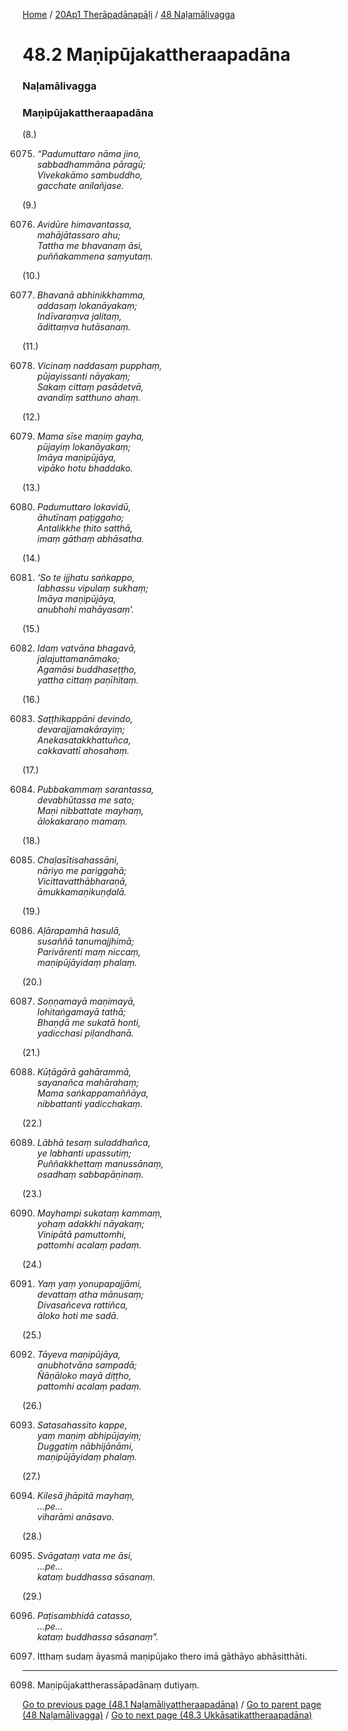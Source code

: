 
[Home](/) / [20Ap1 Therāpadānapāḷi](/tipitaka/20Ap1.md) / [48 Naḷamālivagga](/tipitaka/20Ap1/48.md)

# 48.2 Maṇipūjakattheraapadāna

### Naḷamālivagga

### Maṇipūjakattheraapadāna

(8.)

6075. _“Padumuttaro nāma jino,_  
_sabbadhammāna pāragū;_  
_Vivekakāmo sambuddho,_  
_gacchate anilañjase._  


(9.)

6076. _Avidūre himavantassa,_  
_mahājātassaro ahu;_  
_Tattha me bhavanaṃ āsi,_  
_puññakammena saṃyutaṃ._  


(10.)

6077. _Bhavanā abhinikkhamma,_  
_addasaṃ lokanāyakaṃ;_  
_Indīvaraṃva jalitaṃ,_  
_ādittaṃva hutāsanaṃ._  


(11.)

6078. _Vicinaṃ naddasaṃ pupphaṃ,_  
_pūjayissanti nāyakaṃ;_  
_Sakaṃ cittaṃ pasādetvā,_  
_avandiṃ satthuno ahaṃ._  


(12.)

6079. _Mama sīse maṇiṃ gayha,_  
_pūjayiṃ lokanāyakaṃ;_  
_Imāya maṇipūjāya,_  
_vipāko hotu bhaddako._  


(13.)

6080. _Padumuttaro lokavidū,_  
_āhutīnaṃ paṭiggaho;_  
_Antalikkhe ṭhito satthā,_  
_imaṃ gāthaṃ abhāsatha._  


(14.)

6081. _‘So te ijjhatu saṅkappo,_  
_labhassu vipulaṃ sukhaṃ;_  
_Imāya maṇipūjāya,_  
_anubhohi mahāyasaṃ’._  


(15.)

6082. _Idaṃ vatvāna bhagavā,_  
_jalajuttamanāmako;_  
_Agamāsi buddhaseṭṭho,_  
_yattha cittaṃ paṇīhitaṃ._  


(16.)

6083. _Saṭṭhikappāni devindo,_  
_devarajjamakārayiṃ;_  
_Anekasatakkhattuñca,_  
_cakkavattī ahosahaṃ._  


(17.)

6084. _Pubbakammaṃ sarantassa,_  
_devabhūtassa me sato;_  
_Maṇi nibbattate mayhaṃ,_  
_ālokakaraṇo mamaṃ._  


(18.)

6085. _Chaḷasītisahassāni,_  
_nāriyo me pariggahā;_  
_Vicittavatthābharaṇā,_  
_āmukkamaṇikuṇḍalā._  


(19.)

6086. _Aḷārapamhā hasulā,_  
_susaññā tanumajjhimā;_  
_Parivārenti maṃ niccaṃ,_  
_maṇipūjāyidaṃ phalaṃ._  


(20.)

6087. _Soṇṇamayā maṇimayā,_  
_lohitaṅgamayā tathā;_  
_Bhaṇḍā me sukatā honti,_  
_yadicchasi piḷandhanā._  


(21.)

6088. _Kūṭāgārā gahārammā,_  
_sayanañca mahārahaṃ;_  
_Mama saṅkappamaññāya,_  
_nibbattanti yadicchakaṃ._  


(22.)

6089. _Lābhā tesaṃ suladdhañca,_  
_ye labhanti upassutiṃ;_  
_Puññakkhettaṃ manussānaṃ,_  
_osadhaṃ sabbapāṇinaṃ._  


(23.)

6090. _Mayhampi sukataṃ kammaṃ,_  
_yohaṃ adakkhi nāyakaṃ;_  
_Vinipātā pamuttomhi,_  
_pattomhi acalaṃ padaṃ._  


(24.)

6091. _Yaṃ yaṃ yonupapajjāmi,_  
_devattaṃ atha mānusaṃ;_  
_Divasañceva rattiñca,_  
_āloko hoti me sadā._  


(25.)

6092. _Tāyeva maṇipūjāya,_  
_anubhotvāna sampadā;_  
_Ñāṇāloko mayā diṭṭho,_  
_pattomhi acalaṃ padaṃ._  


(26.)

6093. _Satasahassito kappe,_  
_yaṃ maṇiṃ abhipūjayiṃ;_  
_Duggatiṃ nābhijānāmi,_  
_maṇipūjāyidaṃ phalaṃ._  


(27.)

6094. _Kilesā jhāpitā mayhaṃ,_  
_…pe…_  
_viharāmi anāsavo._  


(28.)

6095. _Svāgataṃ vata me āsi,_  
_…pe…_  
_kataṃ buddhassa sāsanaṃ._  


(29.)

6096. _Paṭisambhidā catasso,_  
_…pe…_  
_kataṃ buddhassa sāsanaṃ”._  


6097. Itthaṃ sudaṃ āyasmā maṇipūjako thero imā gāthāyo abhāsitthāti.

---

6098. Maṇipūjakattherassāpadānaṃ dutiyaṃ.



[Go to previous page (48.1 Naḷamāliyattheraapadāna)](/tipitaka/20Ap1/48/48.1.md) / [Go to parent page (48 Naḷamālivagga)](/tipitaka/20Ap1/48.md) / [Go to next page (48.3 Ukkāsatikattheraapadāna)](/tipitaka/20Ap1/48/48.3.md)


